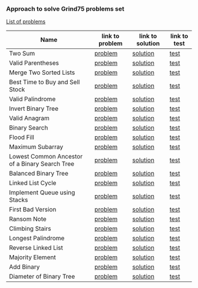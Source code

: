 ### Approach to solve Grind75 problems set
[List of problems](https://www.techinterviewhandbook.org/grind75)


[//]: # (Problems list below)

| Name                                           | link to problem                                                         | link to solution                                                                 | link to test                                      |
|------------------------------------------------|-------------------------------------------------------------------------|----------------------------------------------------------------------------------|---------------------------------------------------|
| Two Sum                                        | [problem](https://leetcode.com/problems/two-sum/submissions/)           | [solution](./src/main/java/org/example/problems/two_sum/Solution.java)           | [test](./src/test/java/TwoSumTest.java)           |
| Valid Parentheses                              | [problem](https://leetcode.com/problems/valid-parentheses/submissions/) | [solution](./src/main/java/org/example/problems/valid_parentheses/Solution.java) | [test](./src/test/java/ValidParenthesesTest.java) |
| Merge Two Sorted Lists                         | [problem](https://leetcode.com/problems/merge-two-sorted-lists/) | [solution](./src/main/java/org/example/problems/merge_two_sorted_lists/Solution.java) | [test](./src/test/java/MergeTwoSortedListsTest.java) |
| Best Time to Buy and Sell Stock                | [problem](https://leetcode.com/problems/best-time-to-buy-and-sell-stock/) | [solution](./src/main/java/org/example/problems/best_time_to_buy_and_sell_stock/Solution.java) | [test](./src/test/java/BestTimeToBuyAndSellStockTest.java) |
| Valid Palindrome                               | [problem](https://leetcode.com/problems/valid-palindrome/) | [solution](./src/main/java/org/example/problems/best_time_to_buy_and_sell_stock/Solution.java) | [test](./src/test/java/BestTimeToBuyAndSellStockTest.java) |
| Invert Binary Tree                             | [problem](https://leetcode.com/problems/invert-binary-tree/) | [solution](./src/main/java/org/example/problems/invert_binary_tree/Solution.java) | [test](./src/test/java/InvertBinaryTreeTest.java) |
| Valid Anagram                                  | [problem](https://leetcode.com/problems/valid-anagram/) | [solution](./src/main/java/org/example/problems/valid_anagram/Solution.java) | [test](./src/test/java/ValidAnagramTest.java) |
| Binary Search                                  | [problem](https://leetcode.com/problems/binary-search/) | [solution](./src/main/java/org/example/problems/binary_search/Solution.java) | [test](./src/test/java/BinarySearchTest.java) |
| Flood Fill                                     | [problem](https://leetcode.com/problems/flood-fill/) | [solution](./src/main/java/org/example/problems/flood_fill/Solution.java) | [test](./src/test/java/FloodFillTest.java) |
| Maximum Subarray                               | [problem](https://leetcode.com/problems/maximum-subarray/) | [solution](./src/main/java/org/example/problems/maximum_subarray/Solution.java) | [test](./src/test/java/MaximumSubarrayTest.java) |
| Lowest Common Ancestor of a Binary Search Tree | [problem](https://leetcode.com/problems/lowest-common-ancestor-of-a-binary-search-tree/) | [solution](./src/main/java/org/example/problems/lowest_common_ancestor_of_a_binary_search_tree/Solution.java) | [test](./src/test/java/LowestCommonAncestorOfABinarySearchTreeTest.java) |
| Balanced Binary Tree                           | [problem](https://leetcode.com/problems/balanced-binary-tree/) | [solution](./src/main/java/org/example/problems/balanced_binary_tree/Solution.java) | [test](./src/test/java/BalancedBinaryTreeTest.java) |
| Linked List Cycle                              | [problem](https://leetcode.com/problems/linked-list-cycle/) | [solution](./src/main/java/org/example/problems/linked_list_cycle/Solution.java) | [test](./src/test/java/LinkedListCycleTest.java) |
| Implement Queue using Stacks                   | [problem](https://leetcode.com/problems/implement-queue-using-stacks/) | [solution](./src/main/java/org/example/problems/implement_queue_using_stacks/Solution.java) | [test](./src/test/java/ImplementQueueUsingStacksTest.java) |
| First Bad Version                              | [problem](https://leetcode.com/problems/first-bad-version/) | [solution](./src/main/java/org/example/problems/first_bad_version/Solution.java) | [test](./src/test/java/FirstBadVersionTest.java) |
| Ransom Note                                    | [problem](https://leetcode.com/problems/ransom-note/) | [solution](./src/main/java/org/example/problems/ransom_note/Solution.java) | [test](./src/test/java/RansomNoteTest.java) |
| Climbing Stairs                                | [problem](https://leetcode.com/problems/climbing-stairs/) | [solution](./src/main/java/org/example/problems/climbing_stairs/Solution.java) | [test](./src/test/java/ClimbingStairsTest.java) |
| Longest Palindrome                             | [problem](https://leetcode.com/problems/longest-palindrome/) | [solution](./src/main/java/org/example/problems/longest_palindrome/Solution.java) | [test](./src/test/java/LongestPalindromeTest.java) |
| Reverse Linked List                            | [problem](https://leetcode.com/problems/reverse-linked-list/) | [solution](./src/main/java/org/example/problems/reverse_linked_list/Solution.java) | [test](./src/test/java/ReverseLinkedListTest.java) |
| Majority Element                               | [problem](https://leetcode.com/problems/majority-element/) | [solution](./src/main/java/org/example/problems/majority_element/Solution.java) | [test](./src/test/java/MajorityElementTest.java) |
| Add Binary                                     | [problem](https://leetcode.com/problems/add-binary/) | [solution](./src/main/java/org/example/problems/add_binary/Solution.java) | [test](./src/test/java/AddBinaryTest.java) |
| Diameter of Binary Tree | [problem](https://leetcode.com/problems/diameter-of-binary-tree/) | [solution](./src/main/java/org/example/problems/diameter_of_binary_tree/Solution.java) | [test](./src/test/java/DiameterOfBinaryTreeTest.java) |
